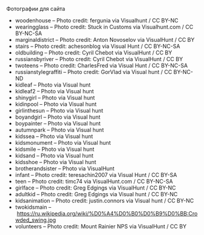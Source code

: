 Фотографии для сайта
* woodenhouse – Photo credit: fergunia via Visualhunt /  CC BY-NC
* wearingglass – Photo credit: Stuck in Customs via Visualhunt.com /  CC BY-NC-SA
* marginaldistrict – Photo credit: Anton Novoselov via VisualHunt /  CC BY
* stairs – Photo credit: achesonblog via Visual Hunt /  CC BY-NC-SA
* oldbuilding – Photo credit: Cyril Chebot via VisualHunt /  CC BY
* russiansbyriver – Photo credit: Cyril Chebot via VisualHunt /  CC BY
* twoteens – Photo credit: CharlesFred via Visual Hunt /  CC BY-NC-SA
* russianstylegraffiti – Photo credit: GorVlad via Visual hunt /  CC BY-NC-ND
* kidleaf – Photo via Visual hunt
* kidleaf2 – Photo via Visual hunt
* shinygirl – Photo via Visual hunt
* kidinpool – Photo via Visual hunt
* girlinthesun – Photo via Visual hunt
* boyandgirl – Photo via Visual hunt
* boypainter – Photo via Visual hunt
* autumnpark – Photo via Visual hunt
* kidssea – Photo via Visual hunt
* kidsmonument – Photo via Visual hunt
* kidsmile – Photo via Visual hunt
* kidsand – Photo via Visual hunt
* kidsshoe – Photo via Visual hunt
* brotherandsister – Photo via VisualHunt
* infant – Photo credit: teresachin2007 via Visual Hunt /  CC BY-SA
* teen – Photo credit: timc74 via VisualHunt.com /  CC BY-NC-SA
* girlface – Photo credit: Greg Edgings via VisualHunt /  CC BY-NC
* adultkid – Photo credit: Greg Edgings via Visual hunt /  CC BY-NC
* kidsanimation – Photo credit: justin.connors via Visual hunt /  CC BY-NC
* twokidsmain – https://ru.wikipedia.org/wiki/%D0%A4%D0%B0%D0%B9%D0%BB:Crowded_swing.jpg
* volunteers – Photo credit: Mount Rainier NPS via VisualHunt /  CC BY


